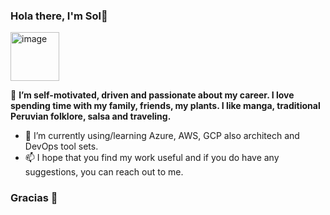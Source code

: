 ### Hola there, I'm Sol👋
<img width="78" alt="image" src="https://user-images.githubusercontent.com/102182984/220896586-897a4f57-5f4d-43f2-a0b7-3f76ce2d0ae6.png">

🔭 **I’m self-motivated, driven and passionate about my career. I love spending time with my family, friends, my plants. I like manga, traditional Peruvian folklore, salsa and traveling.**
- 🌱 I’m currently using/learning Azure, AWS, GCP also architech and DevOps tool sets.
- 📫 I hope that you find my work useful and if you do have any suggestions, you can reach out to me.
### Gracias 🦖

<!--
**sol-arrascue/sol-arrascue** is a ✨ _special_ ✨ repository because its `README.md` (this file) appears on your GitHub profile.


- 
-->
